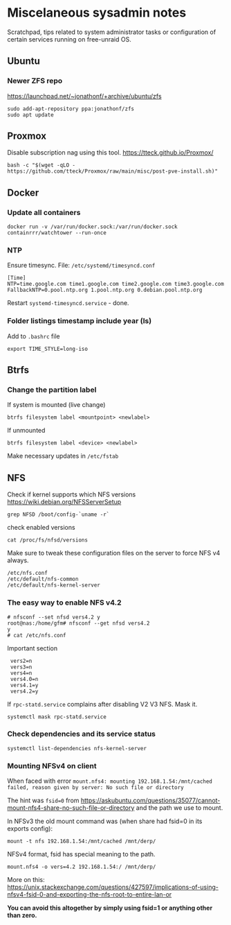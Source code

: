 # Miscelaneous sysadmin notes
Scratchpad, tips related to system administrator tasks or configuration of certain services running on free-unraid OS.

## Ubuntu

### Newer ZFS repo
https://launchpad.net/~jonathonf/+archive/ubuntu/zfs
```
sudo add-apt-repository ppa:jonathonf/zfs
sudo apt update
```

## Proxmox

Disable subscription nag using this tool. https://tteck.github.io/Proxmox/

```
bash -c "$(wget -qLO - https://github.com/tteck/Proxmox/raw/main/misc/post-pve-install.sh)"
```

## Docker
### Update all containers

```
docker run -v /var/run/docker.sock:/var/run/docker.sock containrrr/watchtower --run-once
```


### NTP

Ensure timesync. File: `/etc/systemd/timesyncd.conf`
```
[Time]
NTP=time.google.com time1.google.com time2.google.com time3.google.com
FallbackNTP=0.pool.ntp.org 1.pool.ntp.org 0.debian.pool.ntp.org
```

Restart `systemd-timesyncd.service` - done.

### Folder listings timestamp include year (ls)

Add to `.bashrc` file
```
export TIME_STYLE=long-iso
```

## Btrfs

### Change the partition label

If system is mounted (live change)
```
btrfs filesystem label <mountpoint> <newlabel>
```

If unmounted
```
btrfs filesystem label <device> <newlabel>
```

Make necessary updates in `/etc/fstab`

## NFS

Check if kernel supports which NFS versions
https://wiki.debian.org/NFSServerSetup

```
grep NFSD /boot/config-`uname -r`
```

check enabled versions
```
cat /proc/fs/nfsd/versions
```

Make sure to tweak these configuration files on the server to force NFS v4 always.

```
/etc/nfs.conf
/etc/default/nfs-common
/etc/default/nfs-kernel-server
```

### The easy way to enable NFS v4.2

```
# nfsconf --set nfsd vers4.2 y
root@nas:/home/gfm# nfsconf --get nfsd vers4.2
y
# cat /etc/nfs.conf
```

Important section
```
 vers2=n
 vers3=n
 vers4=n
 vers4.0=n
 vers4.1=y
 vers4.2=y
```

If `rpc-statd.service` complains after disabling V2 V3 NFS. Mask it.

```
systemctl mask rpc-statd.service
```

### Check dependencies and its service status

```
systemctl list-dependencies nfs-kernel-server
```

### Mounting NFSv4 on client 

When faced with error `mount.nfs4: mounting 192.168.1.54:/mnt/cached failed, reason given by server: No such file or directory`

The hint was `fsid=0` from https://askubuntu.com/questions/35077/cannot-mount-nfs4-share-no-such-file-or-directory and the path we use to mount.

In NFSv3 the old mount command was (when share had fsid=0 in its exports config):
```
mount -t nfs 192.168.1.54:/mnt/cached /mnt/derp/ 
```

NFSv4 format, fsid has special meaning to the path.

```
mount.nfs4 -o vers=4.2 192.168.1.54:/ /mnt/derp/
```

More on this: https://unix.stackexchange.com/questions/427597/implications-of-using-nfsv4-fsid-0-and-exporting-the-nfs-root-to-entire-lan-or

**You can avoid this altogether by simply using fsid=1 or anything other than zero.**